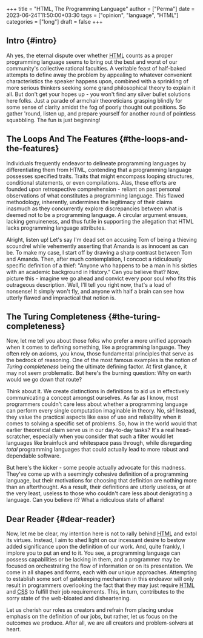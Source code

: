 +++
title = "HTML, The Programming Language"
author = ["Perma"]
date = 2023-06-24T11:50:00+03:30
tags = ["opinion", "language", "HTML"]
categories = ["long"]
draft = false
+++

## Intro {#intro}

Ah yes, the eternal dispute over whether  <abbr title="Hyper-Text Markup Language">HTML</abbr> counts as a proper programming language seems to bring out the best and worst of our community's collective rational faculties. A veritable feast of half-baked attempts to define away the problem by appealing to whatever convenient characteristics the speaker happens upon, combined with a sprinkling of more serious thinkers seeking some grand philosophical theory to explain it all. But don't get your hopes up - you won't find any silver bullet solutions here folks. Just a parade of armchair theoreticians grasping blindly for some sense of clarity amidst the fog of poorly thought out positions. So gather 'round, listen up, and prepare yourself for another round of pointless squabbling. The fun is just beginning!


## The Loops And The Features {#the-loops-and-the-features}

Individuals frequently endeavor to delineate programming languages by differentiating them from <span class="language">HTML</span>, contending that a programming language possesses specified traits. Traits that might encompass looping structures, conditional statements, or even compilations. Alas, these efforts are founded upon retrospective comprehension - reliant on past personal observations of what constitutes a programming language. This flawed methodology, inherently, undermines the legitimacy of their claims inasmuch as they concurrently explore discrepancies between what is deemed not to be a programming language. A circular argument ensues, lacking genuineness, and thus futile in supporting the allegation that <span class="language">HTML</span> lacks programming language attributes.

Alright, listen up! Let's say I'm dead set on accusing Tom of being a thieving scoundrel while vehemently asserting that Amanda is as innocent as can be. To make my case, I start off by drawing a sharp contrast between Tom and Amanda. Then, after much contemplation, I concoct a ridiculously specific definition of a thief: "Anyone who happens to be a man in his sixties with an academic background in History." Can you believe that? Now, picture this - imagine we go ahead and convict every poor soul who fits this outrageous description. Well, I'll tell you right now, that's a load of nonsense! It simply won't fly, and anyone with half a brain can see how utterly flawed and impractical that notion is.


## The Turing Completeness {#the-turing-completeness}

Now, let me tell you about those folks who prefer a more unified approach when it comes to defining something, like a programming language. They often rely on axioms, you know, those fundamental principles that serve as the bedrock of reasoning. One of the most famous examples is the notion of _Turing completeness_ being the ultimate defining factor. At first glance, it may not seem problematic. But here's the burning question: Why on earth would we go down that route?

Think about it. We create distinctions in definitions to aid us in effectively communicating a concept amongst ourselves. As far as I know, most programmers couldn't care less about whether a programming language can perform every single computation imaginable in theory. No, sir! Instead, they value the practical aspects like ease of use and reliability when it comes to solving a specific set of problems. So, how in the world would that earlier theoretical claim serve us in our day-to-day tasks? It's a real head-scratcher, especially when you consider that such a filter would let languages like brainfuck and whitespace pass through, while disregarding _total_ programming languages that could actually lead to more robust and dependable software.

But here's the kicker - some people actually advocate for this madness. They've come up with a seemingly cohesive definition of a programming language, but their motivations for choosing that definition are nothing more than an afterthought. As a result, their definitions are utterly useless, or at the very least, useless to those who couldn't care less about denigrating a language. Can you believe it? What a ridiculous state of affairs!


## Dear Reader {#dear-reader}

Now, let me be clear, my intention here is not to rally behind <abbr title="Hyper-Text Markup Language">HTML</abbr> and extol its virtues. Instead, I aim to shed light on our incessant desire to bestow added significance upon the definition of our work. And, quite frankly, I implore you to put an end to it. You see, a programming language can possess capabilities or be lacking in them, and a programmer may be focused on orchestrating the flow of information or on its presentation. We come in all shapes and forms, each with our unique approaches. Attempting to establish some sort of gatekeeping mechanism in this endeavor will only result in programmers overlooking the fact that they may just require <abbr title="Hyper-Text Markup Language">HTML</abbr> and <abbr title="Casscading Style Sheet">CSS</abbr> to fulfill their job requirements. This, in turn, contributes to the sorry state of the web-bloated and disheartening.

Let us cherish our roles as creators and refrain from placing undue emphasis on the definition of our jobs, but rather, let us focus on the outcomes we produce. After all, we are all creators and problem-solvers at heart.
